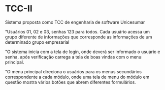 # TCC-II
Sistema proposta como TCC de engenharia de software Unicesumar

"Usuários 01, 02 e 03, senhas 123 para todos. Cada usuário acessa um grupo diferente de informações que corresponde as informações de um determinado grupo empresarial

"O sistema inicia com a tela de login, onde deverá ser informado o usuário e senha, após verificação carrega a tela de boas vindas com o menu principal.

"O menu principal direciona o usuários para os menus secundários correspondente a cada módulo, onde uma tela de menu do módulo em questão mostra vários botões que abrem diferentes formulários.
